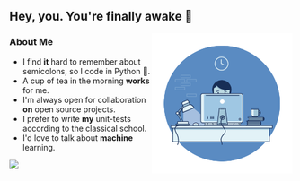 ## Hey, you. You're finally awake 👋

<img align="right" alt="Software Developer" width="250" src="images/just_me_vibing.gif">


### **About Me**
- I find **it** hard to remember about semicolons, so I code in Python :snake:.
- A cup of tea in the morning **works** for me.
- I'm always open for collaboration **on** open source projects.
- I prefer to write **my** unit-tests according to the classical school.
- I'd love to talk about **machine** learning.

  
![](https://komarev.com/ghpvc/?username=kucharzyk-sebastian&color=blue)